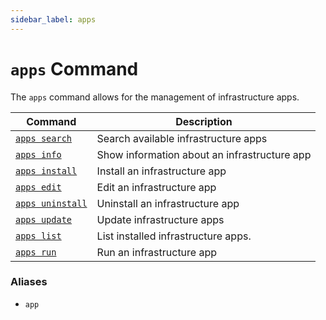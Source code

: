 ```yaml
---
sidebar_label: apps
---
```


# `apps` Command

The `apps` command allows for the management of infrastructure apps.

| Command                            | Description                                  |
| ---------------------------------- | -------------------------------------------- |
| [`apps search`](./search.md)       | Search available infrastructure apps         |
| [`apps info`](./info.md)           | Show information about an infrastructure app |
| [`apps install`](./install.md)     | Install an infrastructure app                |
| [`apps edit`](./edit.md)           | Edit an infrastructure app                   |
| [`apps uninstall`](./uninstall.md) | Uninstall an infrastructure app              |
| [`apps update`](./update.md)       | Update infrastructure apps                   |
| [`apps list`](./list.md)           | List installed infrastructure apps.          |
| [`apps run`](./run.md)             | Run an infrastructure app                    |

### Aliases

- `app`
